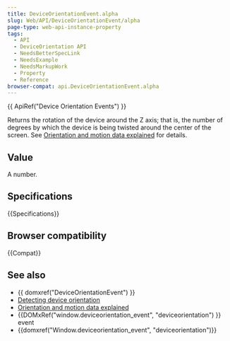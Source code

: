```yaml
---
title: DeviceOrientationEvent.alpha
slug: Web/API/DeviceOrientationEvent/alpha
page-type: web-api-instance-property
tags:
  - API
  - DeviceOrientation API
  - NeedsBetterSpecLink
  - NeedsExample
  - NeedsMarkupWork
  - Property
  - Reference
browser-compat: api.DeviceOrientationEvent.alpha
---
```

{{ ApiRef("Device Orientation Events") }}

Returns the rotation of the device around the Z axis; that is, the number of degrees by
which the device is being twisted around the center of the screen.
See [Orientation and motion data explained](/en-US/docs/Web/Events/Orientation_and_motion_data_explained) for details.

## Value

A number.

## Specifications

{{Specifications}}

## Browser compatibility

{{Compat}}

## See also

- {{ domxref("DeviceOrientationEvent") }}
- [Detecting device orientation](/en-US/docs/Web/Events/Detecting_device_orientation)
- [Orientation and motion data explained](/en-US/docs/Web/Events/Orientation_and_motion_data_explained)
- {{DOMxRef("window.deviceorientation_event", "deviceorientation") }} event
- {{domxref("Window.deviceorientation_event", "deviceorientation")}}
